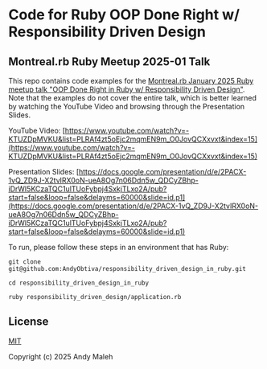 # Code for Ruby OOP Done Right w/ Responsibility Driven Design
## Montreal.rb Ruby Meetup 2025-01 Talk

This repo contains code examples for the [Montreal.rb January 2025 Ruby meetup talk "OOP Done Right in Ruby w/ Responsibility Driven Design"](https://www.youtube.com/watch?v=-KTUZDpMVKU&list=PLRAf4zt5oEjc2mqmEN9m_O0JovQCXxvxt&index=15). Note that the examples do not cover the entire talk, which is better learned by watching the YouTube Video and browsing through the Presentation Slides.

YouTube Video:
[https://www.youtube.com/watch?v=-KTUZDpMVKU&list=PLRAf4zt5oEjc2mqmEN9m_O0JovQCXxvxt&index=15](https://www.youtube.com/watch?v=-KTUZDpMVKU&list=PLRAf4zt5oEjc2mqmEN9m_O0JovQCXxvxt&index=15)

Presentation Slides:
[https://docs.google.com/presentation/d/e/2PACX-1vQ_ZD9J-X2tvIRX0oN-ueA8Og7n06Ddn5w_QDCyZBhp-iDrWI5KCzaTQC1ulTUoFybpj4SxkjTLxo2A/pub?start=false&loop=false&delayms=60000&slide=id.p1](https://docs.google.com/presentation/d/e/2PACX-1vQ_ZD9J-X2tvIRX0oN-ueA8Og7n06Ddn5w_QDCyZBhp-iDrWI5KCzaTQC1ulTUoFybpj4SxkjTLxo2A/pub?start=false&loop=false&delayms=60000&slide=id.p1)

To run, please follow these steps in an environment that has Ruby:

```
git clone git@github.com:AndyObtiva/responsibility_driven_design_in_ruby.git
```

```
cd responsibility_driven_design_in_ruby
```

```
ruby responsibility_driven_design/application.rb
```

## License

[MIT](LICENSE.txt)

Copyright (c) 2025 Andy Maleh
